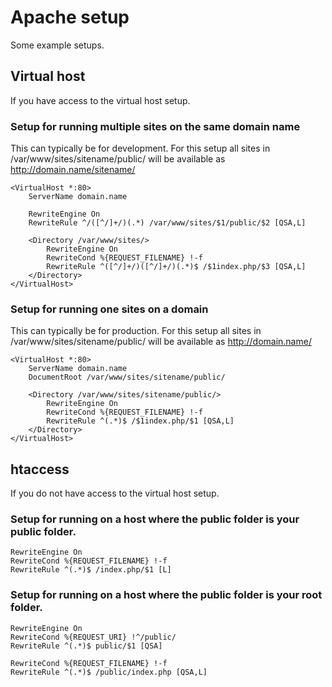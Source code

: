 Apache setup
============

Some example setups.

## Virtual host ##

If you have access to the virtual host setup.

### Setup for running multiple sites on the same domain name ###

This can typically be for development.
For this setup all sites in /var/www/sites/sitename/public/ will be available as http://domain.name/sitename/

```
<VirtualHost *:80>
	ServerName domain.name

	RewriteEngine On
	RewriteRule ^/([^/]+/)(.*) /var/www/sites/$1/public/$2 [QSA,L]

	<Directory /var/www/sites/>
		RewriteEngine On
		RewriteCond %{REQUEST_FILENAME} !-f
		RewriteRule ^([^/]+/)([^/]+/)(.*)$ /$1index.php/$3 [QSA,L]
	</Directory>
</VirtualHost>
```

### Setup for running one sites on a domain ###

This can typically be for production.
For this setup all sites in /var/www/sites/sitename/public/ will be available as http://domain.name/

```
<VirtualHost *:80>
	ServerName domain.name
	DocumentRoot /var/www/sites/sitename/public/

	<Directory /var/www/sites/sitename/public/>
		RewriteEngine On
		RewriteCond %{REQUEST_FILENAME} !-f
		RewriteRule ^(.*)$ /$1index.php/$1 [QSA,L]
	</Directory>
</VirtualHost>
```

## htaccess ##

If you do not have access to the virtual host setup.

### Setup for running on a host where the public folder is your public folder. ###

```
RewriteEngine On
RewriteCond %{REQUEST_FILENAME} !-f
RewriteRule ^(.*)$ /index.php/$1 [L]
```

### Setup for running on a host where the public folder is your root folder. ###

```
RewriteEngine On
RewriteCond %{REQUEST_URI} !^/public/
RewriteRule ^(.*)$ public/$1 [QSA]

RewriteCond %{REQUEST_FILENAME} !-f
RewriteRule ^(.*)$ /public/index.php [QSA,L]
```

